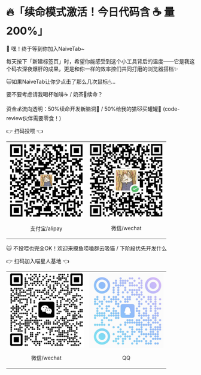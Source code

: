 # 🔥「续命模式激活！今日代码含 ☕️ 量 200%」

🎉 嘿！终于等到你加入NaiveTab~

每天按下「新建标签页」时，希望你能感受到这个小工具背后的温度——它是我这个码农深夜爆肝的成果，更是和你一样的效率控们共同打磨的浏览器搭档✨

🐱如果NaiveTab让你少点击了那么几次鼠标🖱...

要不要考虑请我喝杯咖啡☕️ / 奶茶🧋续命？

资金💰流向透明：50%续命开发新脑洞🧠 / 50%给我的猫🐱买罐罐🥫 (code-review伙伴需要零食！)

👉 扫码投喂 👈

<table>
  <tr>
    <td>
      <img  src="./assets/img/sponsor/alipay.jpg" alt="支付宝/alipay" width="200px">
      <p style="text-align: center;">支付宝/alipay</p>
    </td>
    <td>
      <img  src="./assets/img/sponsor/wechat.jpg" alt="微信/wechat" width="200px">
      <p style="text-align: center;">微信/wechat</p>
    </td>
  </tr>
</table>

🐱 不投喂也完全OK！欢迎来摸鱼唠嗑群云吸猫 / 下阶段优先开发什么

👉 扫码加入喵星人基地 👈

<table>
  <tr>
    <td>
      <img  src="./assets/img/sponsor/wechat-group.jpg" alt="微信/wechat" width="200px">
      <p style="text-align: center;">微信/wechat</p>
    </td>
    <td>
      <img  src="./assets/img/sponsor/qq-group.jpg" alt="QQ" width="200px">
      <p style="text-align: center;">QQ</p>
    </td>
  </tr>
</table>
